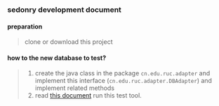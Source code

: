 ### sedonry development document
#### preparation
> clone or download this project 
####  how to the  new database to  test?
> 1. create the java class in the package ```cn.edu.ruc.adapter``` and implement this interface (```cn.edu.ruc.adapter.DBAdapter```)
> and implement related methods
> 2. read [this document](https://github.com/dbiir/ts-benchmark/blob/master/README.md)  run this test tool.
